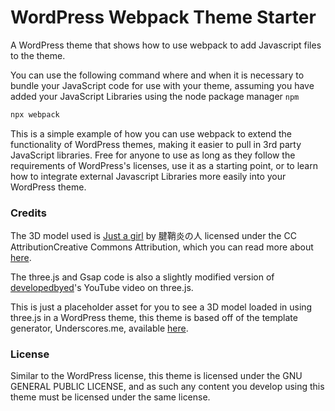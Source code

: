 # WordPress Webpack Theme Starter
A WordPress theme that shows how to use webpack to add Javascript files to the theme.


You can use the following command where and when it is necessary to bundle your JavaScript code for use with your theme,
assuming you have added your JavaScript Libraries using the node package manager `npm`
```bash
npx webpack 
```
This is a simple example of how you can use webpack to extend the functionality of WordPress themes, making it easier to
pull in 3rd party JavaScript libraries. Free for anyone to use as long as they follow the requirements of WordPress's 
licenses, use it as a starting point, or to learn how to integrate external Javascript Libraries more easily into your 
WordPress theme.  

### Credits
The 3D model used is 
[Just a girl](https://sketchfab.com/3d-models/just-a-girl-b2359160a4f54e76b5ae427a55d9594d) by 腱鞘炎の人 licensed under 
the CC AttributionCreative Commons Attribution, which you can read more about 
[here](https://creativecommons.org/licenses/by/4.0/).  

The three.js and Gsap code is also a slightly modified version of 
[developedbyed](https://www.youtube.com/watch?v=_OwJV2xL8M8)'s YouTube video on three.js. 

This is just a placeholder asset for you to see a 3D model loaded in using three.js in a WordPress theme, this theme is 
based off of the template generator, Underscores.me, available [here](https://underscores.me/).

### License 
Similar to the WordPress license, this theme is licensed under the GNU GENERAL PUBLIC LICENSE, and as such any content 
you develop using this theme must be licensed under the same license.